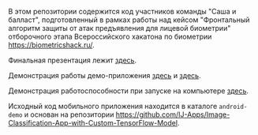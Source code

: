 В этом репозитории содержится код участников команды "Саша и балласт", подготовленный 
в рамках работы над кейсом "Фронтальный алгоритм защиты от атак предъявления для лицевой биометрии"
отборочного этапа Всероссийского хакатона по биометрии https://biometricshack.ru/.

Финальная презентация лежит [здесь](https://docs.google.com/presentation/d/1JV-GTcCikk8UzIS7BtNDHDFQAuKtEbhQILgmSIXkl-s/edit?usp=sharing).

Демонстрация работы демо-приложения [здесь](https://youtube.com/shorts/vsC2DxQOxD4) и [здесь](https://www.youtube.com/shorts/rBbd7_Hm_Hw).

Демонстрация работоспособности при запуске на компьютере [здесь](https://www.youtube.com/watch?v=qOsLyiA3Uv8).

Исходный код мобильного приложения находится в каталоге `android-demo` и основан на
репозитории https://github.com/IJ-Apps/Image-Classification-App-with-Custom-TensorFlow-Model.
